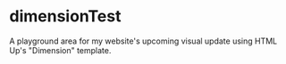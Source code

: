 # dimensionTest
A playground area for my website's upcoming visual update using HTML Up's "Dimension" template.
